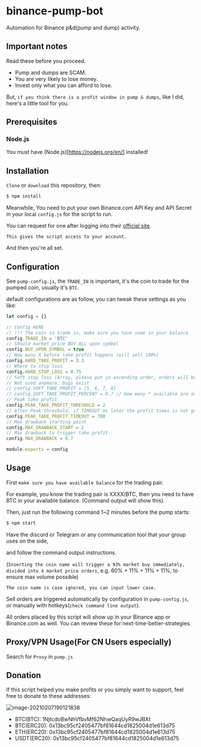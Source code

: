 # binance-pump-bot

Automation for Binance p&d(pump and dump) activity.

## Important notes

Read these before you proceed.

- Pump and dumps are SCAM.
- You are very likely to lose money.
- Invest only what you can afford to lose.

But, `if you think there is a profit window in pump & dumps`, like I did, here's a little tool for you.

## Prerequisites

### Node.js

You must have (Node.js)[https://nodejs.org/en/] installed!

## Installation

`Clone` or `download` this repository, then:

```bash
$ npm install
```

Meanwhile, You need to put your own Binance.com API Key and API Secret in your local `config.js` for the script to run.

You can request for one after logging into their [official site](binance.com).

`This gives the script access to your account.`

And then you're all set.

## Configuration

See `pump-config.js`, the `TRADE_IN` is important, it's the coin to trade for the pumped coin, usually it's `BTC`.

default configurations are as follow, you can tweak these settings as you like:

```js
let config = {}

// Config HERE
// !!! The coin to trade in, make sure you have some in your balance
config.TRADE_IN = 'BTC'
// Should market price BUY ALL upon symbol
config.BUY_UPON_SYMBOL = true
// How many X before take profit happens (will sell 100%)
config.HARD_TAKE_PROFIT = 3.3
// Where to stop loss
config.HARD_STOP_LOSS = 0.75
// Soft stop loss (Array, please put in ascending order, orders will be put in quantity of divide of the array length, e.g length = 3 then sell 1/3 every time)
// Not used anymore, bugs exist
// config.SOFT_TAKE_PROFIT = [5, 6, 7, 8]
// config.SOFT_TAKE_PROFIT_PERCENT = 0.7 // How many * available are selling
// Peak take profit
config.PEAK_TAKE_PROFIT_THRESHOLD = 2
// After Peak threshold, if TIMEOUT ms later the profit times is not greater than right now, SELL ALL
config.PEAK_TAKE_PROFIT_TIMEOUT = 700
// Max drawback starting point
config.MAX_DRAWBACK_START = 2
// Max drawback to trigger take profit
config.MAX_DRAWBACK = 0.7

module.exports = config
```

## Usage

First `make sure you have available balance` for the trading pair.

For example, you know the trading pair is XXXX/BTC, then you need to have BTC in your available balance. (Command output will show this).

Then, just run the following command 1~2 minutes before the pump starts:

```bash
$ npm start
```

Have the discord or Telegram or any communication tool that your group uses on the side,

and follow the command output instructions.

(`Inserting the coin name will trigger a 93% market buy immediately, divided into 4 market price orders`, e.g. 60% + 11% + 11% + 11%, to ensure max volume possible)

`The coin name is case ignored, you can input lower case.`

Sell orders are triggered automatically by configuration in `pump-config.js`, or manually with hotkeys(`check command line output`).

All orders placed by this script will show up in your Binance app or Binance.com as well. You can review these for next-time-better-strategies.

## Proxy/VPN Usage(For CN Users especially)

Search for `Proxy` in `pump.js`

## Donation

If this script helped you make profits or you simply want to support, feel free to donate to these addresses:

![image-20210207190121838](/Users/alex/Workspace/SideProjects/binance-pump-bot/deposit-qr.png)

- BTC(BTC): 1NjtcdoBwNhVfbvMf62NhwQaqUyR9wJBXt
- BTC(ERC20): 0x13bc95cf2405477bf81644cd1825004d1e613d75
- ETH(ERC20): 0x13bc95cf2405477bf81644cd1825004d1e613d75
- USDT(ERC20): 0x13bc95cf2405477bf81644cd1825004d1e613d75
